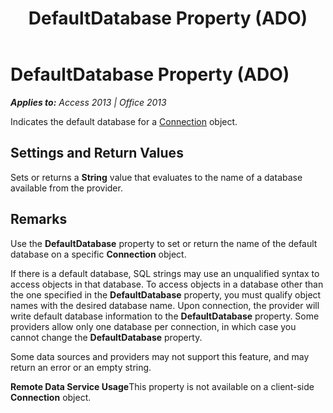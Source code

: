 ﻿---
title: DefaultDatabase Property (ADO)
TOCTitle: DefaultDatabase Property (ADO)
ms:assetid: a35c5631-f9d9-e51f-950b-e52169830d94
ms:mtpsurl: https://msdn.microsoft.com/en-us/library/JJ249757(v=office.15)
ms:contentKeyID: 48546784
ms.date: 09/18/2015
mtps_version: v=office.15
---

# DefaultDatabase Property (ADO)


_**Applies to:** Access 2013 | Office 2013_

Indicates the default database for a [Connection](connection-object-ado.md) object.

## Settings and Return Values

Sets or returns a **String** value that evaluates to the name of a database available from the provider.

## Remarks

Use the **DefaultDatabase** property to set or return the name of the default database on a specific **Connection** object.

If there is a default database, SQL strings may use an unqualified syntax to access objects in that database. To access objects in a database other than the one specified in the **DefaultDatabase** property, you must qualify object names with the desired database name. Upon connection, the provider will write default database information to the **DefaultDatabase** property. Some providers allow only one database per connection, in which case you cannot change the **DefaultDatabase** property.

Some data sources and providers may not support this feature, and may return an error or an empty string.

**Remote Data Service Usage**This property is not available on a client-side **Connection** object.

